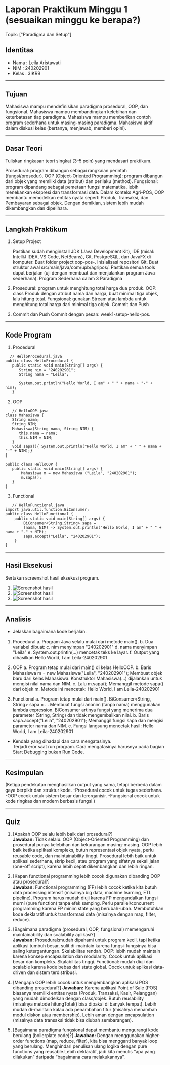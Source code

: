 # Laporan Praktikum Minggu 1 (sesuaikan minggu ke berapa?)
Topik: ["Paradigma dan Setup"]

## Identitas
- Nama  : Leila Aristawati
- NIM   : 240202901
- Kelas : 3IKRB

---

## Tujuan
Mahasiswa mampu mendefinisikan paradigma prosedural, OOP, dan fungsional.
Mahasiswa mampu membandingkan kelebihan dan keterbatasan tiap paradigma.
Mahasiswa mampu memberikan contoh program sederhana untuk masing-masing paradigma.
Mahasiswa aktif dalam diskusi kelas (bertanya, menjawab, memberi opini).

---

## Dasar Teori
Tuliskan ringkasan teori singkat (3–5 poin) yang mendasari praktikum.  

Prosedural: program dibangun sebagai rangkaian perintah (fungsi/prosedur).
OOP (Object-Oriented Programming): program dibangun dari objek yang memiliki data (atribut) dan perilaku (method).
Fungsional: program dipandang sebagai pemetaan fungsi matematika, lebih menekankan ekspresi dan transformasi data.
Dalam konteks Agri-POS, OOP membantu memodelkan entitas nyata seperti Produk, Transaksi, dan Pembayaran sebagai objek. Dengan demikian, sistem lebih mudah dikembangkan dan dipelihara.

---

## Langkah Praktikum
1. Setup Project

   Pastikan sudah menginstall JDK (Java Development Kit), IDE (misal: IntelliJ IDEA, VS Code, NetBeans), Git, PostgreSQL, dan JavaFX di komputer.
   Buat folder project oop-pos-<nim>.
   Inisialisasi repositori Git.
   Buat struktur awal src/main/java/com/upb/agripos/.
   Pastikan semua tools dapat berjalan (uji dengan membuat dan menjalankan program Java sederhana).
   Program Sederhana dalam 3 Paradigma

2. Prosedural: program untuk menghitung total harga dua produk.
   OOP: class Produk dengan atribut nama dan harga, buat minimal tiga objek, lalu hitung total.
   Fungsional: gunakan Stream atau lambda untuk menghitung total harga dari minimal tiga objek.
   Commit dan Push

3. Commit dan Push
   Commit dengan pesan: week1-setup-hello-pos.

---

## Kode Program  

1. Procedural
```
  // HelloProcedural.java
public class HelloProcedural {
   public static void main(String[] args) {
      String nim = "240202901";
      String nama = "Leila";
      
      System.out.println("Hello World, I am" + " " + nama + "-" + nim);
   }
```
2. OOP 
```
   // HelloOOP.java
class Mahasiswa {
   String nama;
   String NIM;
   Mahasiswa(String nama, String NIM) {
      this.nama = nama;
      this.NIM = NIM;
   }
   void sapa(){ System.out.println("Hello World, I am" + " " + nama + "-" + NIM);}
}

public class HelloOOP {
   public static void main(String[] args) {
       Mahasiswa m = new Mahasiswa ("Leila", "240202901");
       m.sapa();
   }
}
```
3. Functional
```
   // HelloFunctional.java
import java.util.function.BiConsumer;
public class HelloFunctional {
    public static void main(String[] args) {
        BiConsumer<String,String> sapa =
        (nama, NIM) -> System.out.println("Hello World, I am" + " " + nama + "-" + NIM);
        sapa.accept("Leila", "240202901");
    }
}
```
---

## Hasil Eksekusi
Sertakan screenshot hasil eksekusi program.  
1. ![Screenshot hasil](./screenshots/HasilFunctional.png)
2. ![Screenshot hasil](./screenshots/HasilOOP.png)
3. ![Screenshot hasil](./screenshots/HasilProcedural.png)

---

## Analisis
- Jelaskan bagaimana kode berjalan.
1. Procedural
   a. Program Java selalu mulai dari metode main().
   b. Dua variabel dibuat:
   c. nim menyimpan "240202901"
   d. nama menyimpan "Leila"
   e. System.out.println(...) mencetak teks ke layar.
   f. Output yang dihasilkan Hello World, I am Leila-240202901

2. OOP
   a. Program tetap mulai dari main() di kelas HelloOOP.
   b. Baris Mahasiswa m = new Mahasiswa("Leila", "240202901");
         Membuat objek baru dari kelas Mahasiswa.
         Konstruktor Mahasiswa(...) dijalankan untuk mengisi nilai nama dan NIM.
   c. Lalu m.sapa();
         Memanggil metode sapa() dari objek m.
         Metode ini mencetak:
          Hello World, I am Leila-240202901

3. Functional
   a. Program tetap mulai dari main().
         BiConsumer<String, String> sapa = ...
         Membuat fungsi anonim (tanpa nama) menggunakan lambda expression.
         BiConsumer artinya fungsi yang menerima dua parameter (String, String) dan tidak mengembalikan nilai.
   b. Baris sapa.accept("Leila", "240202901");
         Memanggil fungsi sapa dan mengisi parameter nama dan NIM.
   c. Fungsi langsung mencetak hasil:
         Hello World, I am Leila-240202901

- Kendala yang dihadapi dan cara mengatasinya.  
   Terjadi eror saat run program. Cara mengatasinya harusnya pada bagian Start Debugging bukan Run Code.

---

## Kesimpulan
(Ketiga pendekatan menghasilkan output yang sama, tetapi berbeda dalam gaya berpikir dan struktur kode.
-Prosedural cocok untuk tugas sederhana.
-OOP cocok untuk sistem besar dan terorganisir.
-Fungsional cocok untuk kode ringkas dan modern berbasis fungsi.)

---

## Quiz
1. [Apakah OOP selalu lebih baik dari prosedural?]  
   **Jawaban:** Tidak selalu. OOP (Object-Oriented Programming) dan prosedural punya kelebihan dan kekurangan masing-masing. OOP lebih baik ketika aplikasi kompleks, butuh representasi objek nyata, perlu reusable code, dan maintainability tinggi. Prosedural lebih baik untuk aplikasi sederhana, skrip kecil, atau program yang sifatnya sekali jalan (one-off script), karena lebih cepat dikembangkan dan lebih ringan. 

2. [Kapan functional programming lebih cocok digunakan dibanding OOP atau prosedural?]  
   **Jawaban:** Functional programming (FP) lebih cocok ketika kita butuh data processing intensif (misalnya big data, machine learning, ETL pipeline). Program harus mudah diuji karena FP mengandalkan fungsi murni (pure function) tanpa efek samping. Perlu parallel/concurrent programming karena FP minim state yang berubah-ubah. Membutuhkan kode deklaratif untuk transformasi data (misalnya dengan map, filter, reduce). 

3. [Bagaimana paradigma (prosedural, OOP, fungsional) memengaruhi maintainability dan scalability aplikasi?]  
   **Jawaban:** Prosedural:mudah dipahami untuk program kecil, tapi ketika aplikasi tumbuh besar, sulit di-maintain karena fungsi-fungsinya bisa saling ketergantungan. Skalabilitas rendah. OOP: lebih mudah maintain karena konsep encapsulation dan modularity. Cocok untuk aplikasi besar dan kompleks. Skalabilitas tinggi. Functional: mudah diuji dan scalable karena kode bebas dari state global. Cocok untuk aplikasi data-driven dan sistem terdistribusi.
4. [Mengapa OOP lebih cocok untuk mengembangkan aplikasi POS dibanding prosedural?]
   **Jawaban:** Karena aplikasi Point of Sale (POS) biasanya memiliki entitas nyata (Produk, Transaksi, Kasir, Pelanggan) yang mudah dimodelkan dengan class/objek. Butuh reusability (misalnya metode hitungTotal() bisa dipakai di banyak tempat). Lebih mudah di-maintain kalau ada penambahan fitur (misalnya menambah modul diskon atau membership). Lebih aman dengan encapsulation (misalnya data transaksi tidak bisa diubah sembarangan).
5. [Bagaimana paradigma fungsional dapat membantu mengurangi kode berulang (boilerplate code)?]
    **Jawaban:** Dengan menggunakan higher-order functions (map, reduce, filter), kita bisa mengganti banyak loop yang berulang. Menghindari penulisan ulang logika dengan pure functions yang reusable.Lebih deklaratif, jadi kita menulis “apa yang dilakukan” daripada “bagaimana cara melakukannya”.
